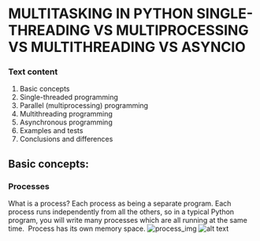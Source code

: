 # MULTITASKING IN PYTHON SINGLE-THREADING VS MULTIPROCESSING VS MULTITHREADING VS ASYNCIO


### Text content
1. Basic concepts
2. Single-threaded programming
3. Parallel (multiprocessing) programming
4. Multithreading programming
5. Asynchronous programming
6. Examples and tests
7. Conclusions and differences

## Basic concepts:

### Processes
What is a process? Each process as being a separate program. Each process runs independently from all the others, so in a typical Python program, you will write many processes which are all running at the same time. 
Process has its own memory space. 
![process_img](https://pythonworld.ru/m/img/python-3.png)
![alt text](https://github.com/yura-seredyuk/MULTITASKING-IN-PYTHON/blob/master/image.jpg?raw=true)




